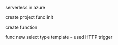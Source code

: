 serverless in azure

create project
    func init

create function

func new
    select type template - used HTTP trigger